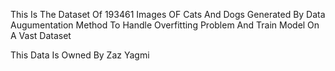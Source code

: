 This Is The Dataset Of 193461 Images OF Cats And Dogs Generated By Data Augumentation Method To Handle Overfitting Problem And Train Model On A Vast Dataset


This Data Is Owned By Zaz Yagmi 

